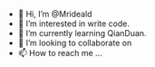 - 👋 Hi, I’m @Mrideald
- 👀 I’m interested in write code.
- 🌱 I’m currently learning QianDuan.
- 💞️ I’m looking to collaborate on 
- 📫 How to reach me ...
